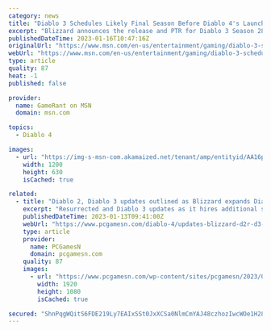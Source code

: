 ```yaml
---
category: news
title: "Diablo 3 Schedules Likely Final Season Before Diablo 4's Launch"
excerpt: "Blizzard announces the release and PTR for Diablo 3 Season 28, in what is likely to be the game's final season before Diablo 4 launches in June."
publishedDateTime: 2023-01-16T10:47:16Z
originalUrl: "https://www.msn.com/en-us/entertainment/gaming/diablo-3-schedules-likely-final-season-before-diablo-4-s-launch/ar-AA16prqD"
webUrl: "https://www.msn.com/en-us/entertainment/gaming/diablo-3-schedules-likely-final-season-before-diablo-4-s-launch/ar-AA16prqD"
type: article
quality: 87
heat: -1
published: false

provider:
  name: GameRant on MSN
  domain: msn.com

topics:
  - Diablo 4

images:
  - url: "https://img-s-msn-com.akamaized.net/tenant/amp/entityid/AA16pybk.img?h=630&w=1200&m=6&q=60&o=t&l=f&f=jpg"
    width: 1200
    height: 630
    isCached: true

related:
  - title: "Diablo 2, Diablo 3 updates outlined as Blizzard expands Diablo 4 team"
    excerpt: "Resurrected and Diablo 3 updates as it hires additional staff to expand its Diablo 4 team ahead of the release date for the RPG game ..."
    publishedDateTime: 2023-01-13T09:41:00Z
    webUrl: "https://www.pcgamesn.com/diablo-4/updates-blizzard-d2r-d3-2023"
    type: article
    provider:
      name: PCGamesN
      domain: pcgamesn.com
    quality: 87
    images:
      - url: "https://www.pcgamesn.com/wp-content/sites/pcgamesn/2023/01/diablo-4-update-team-expands-d2r-d3-roadmap.jpg"
        width: 1920
        height: 1080
        isCached: true

secured: "ShnPqgWQitS6FDE219Ly7EAIxSSt0JxXCSa0NlmCmYAJ48czhozIwcWOe1H28kZUerOAH4OAYmBjXGY5hxDADb4c/ilj8PxodJwz7G7k1p2xWKfn1w8BuvBO0kmTglN/Vxy9Wff01WXWxkMmcrT+6sqrE4JZceyxNnsreEBeZG8R9YfvKeABKY3GJCIWOdapsSfxZ1qsy3GBXEiYTWplXpQVbkK24o/2eKasaiMcW8/HcohtkZk5YFs7sWEpO8oa8S6+CatlmvRVNWb6HN6yIQ6wG0Ge1usO1I1lYXc0QS11VraE7TTx4Lm7m1R2O0s1+57iCyoRc47OFV5ww63iUyoOMrrGVoHZn7QUY0UB274=;Gjn6gmsehN74olv4/sWFyw=="
---
```


